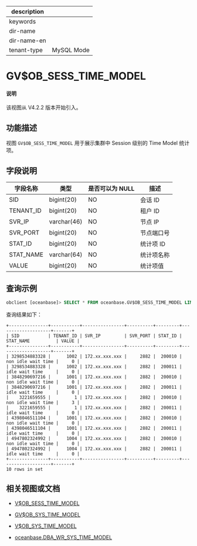 |description||
|---|---|
|keywords||
|dir-name||
|dir-name-en||
|tenant-type|MySQL Mode|

# GV$OB_SESS_TIME_MODEL

<main id="notice" type='explain'>
<h4>说明</h4>
<p>该视图从 V4.2.2 版本开始引入。</p>
</main>

## 功能描述

视图 `GV$OB_SESS_TIME_MODEL` 用于展示集群中 Session 级别的 Time Model 统计项。

## 字段说明

| **字段名称** | **类型**  | **是否可以为 NULL** | **描述**                               |
|------------|-------------|---------------------|----------------------------------------|
| SID        | bigint(20)  | NO   | 会话 ID     |
| TENANT_ID  | bigint(20)  | NO   | 租户 ID     |
| SVR_IP     | varchar(46) | NO   | 节点 IP       |
| SVR_PORT   | bigint(20)  | NO   | 节点端口号        |
| STAT_ID    | bigint(20)  | NO   | 统计项 ID         |
| STAT_NAME  | varchar(64) | NO   | 统计项名称       |---待补充统计项名称
| VALUE      | bigint(20)  | NO   | 统计项值        |

## 查询示例

```sql
obclient [oceanbase]> SELECT * FROM oceanbase.GV$OB_SESS_TIME_MODEL LIMIT 10;
```

查询结果如下：

```shell
+---------------+-----------+----------------+----------+---------+--------------------+-------+
| SID           | TENANT_ID | SVR_IP         | SVR_PORT | STAT_ID | STAT_NAME          | VALUE |
+---------------+-----------+----------------+----------+---------+--------------------+-------+
| 3298534883328 |      1002 | 172.xx.xxx.xxx |     2882 |  200010 | non idle wait time |     0 |
| 3298534883328 |      1002 | 172.xx.xxx.xxx |     2882 |  200011 | idle wait time     |     0 |
| 3848290697216 |      1001 | 172.xx.xxx.xxx |     2882 |  200010 | non idle wait time |     0 |
| 3848290697216 |      1001 | 172.xx.xxx.xxx |     2882 |  200011 | idle wait time     |     0 |
|    3221659555 |         1 | 172.xx.xxx.xxx |     2882 |  200010 | non idle wait time |     3 |
|    3221659555 |         1 | 172.xx.xxx.xxx |     2882 |  200011 | idle wait time     |     0 |
| 4398046511104 |      1001 | 172.xx.xxx.xxx |     2882 |  200010 | non idle wait time |     0 |
| 4398046511104 |      1001 | 172.xx.xxx.xxx |     2882 |  200011 | idle wait time     |     0 |
| 4947802324992 |      1004 | 172.xx.xxx.xxx |     2882 |  200010 | non idle wait time |     0 |
| 4947802324992 |      1004 | 172.xx.xxx.xxx |     2882 |  200011 | idle wait time     |     0 |
+---------------+-----------+----------------+----------+---------+--------------------+-------+
10 rows in set
```

## 相关视图或文档

* [V$OB_SESS_TIME_MODEL](16900.v-ob_sess_time_model-of-mysql-mode.md)

* [GV$OB_SYS_TIME_MODEL](17000.gv-ob_sys_time_model-of-mysql-mode.md)

* [V$OB_SYS_TIME_MODEL](17100.v-ob_sys_time_model-of-mysql-mode.md)

* [oceanbase.DBA_WR_SYS_TIME_MODEL](../200.dictionary-view-of-mysql-mode/26800.dba_wr_sys_time_model-of-mysql-mode.md)
